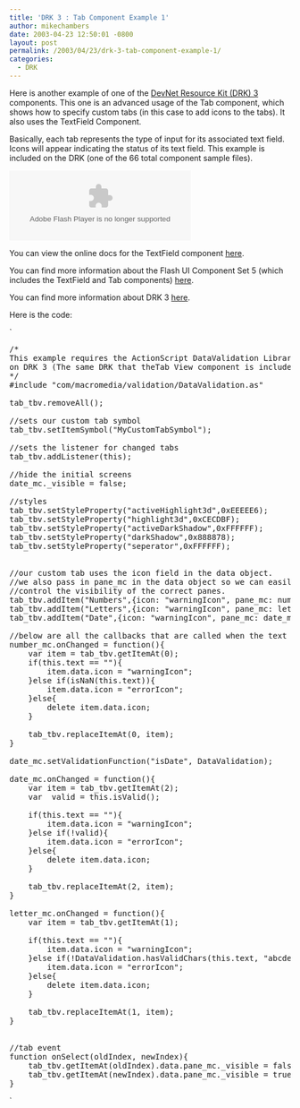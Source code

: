 ```yaml
---
title: 'DRK 3 : Tab Component Example 1'
author: mikechambers
date: 2003-04-23 12:50:01 -0800
layout: post
permalink: /2003/04/23/drk-3-tab-component-example-1/
categories:
  - DRK
---
```



Here is another example of one of the [DevNet Resource Kit (DRK) 3][1] components. This one is an advanced usage of the Tab component, which shows how to specify custom tabs (in this case to add icons to the tabs). It also uses the TextField Component.

<!--more-->

Basically, each tab represents the type of input for its associated text field. Icons will appear indicating the status of its text field. This example is included on the DRK (one of the 66 total component sample files).

<OBJECT classid="clsid:D27CDB6E-AE6D-11cf-96B8-444553540000" codebase="http://download.macromedia.com/pub/shockwave/cabs/flash/swflash.cab#version=6,0,0,0" WIDTH="325" HEIGHT="125" id="tab_Example2" ALIGN="">
  <PARAM NAME=movie VALUE="/mesh/drk/tab_Example2.swf"> <PARAM NAME=quality VALUE=high> <PARAM NAME=bgcolor VALUE=#FFFFFF> <EMBED src="/mesh/drk/tab_Example2.swf" quality=high bgcolor=#FFFFFF WIDTH="325" HEIGHT="125" NAME="tab_Example2" ALIGN="" TYPE="application/x-shockwave-flash" PLUGINSPAGE="http://www.macromedia.com/go/getflashplayer"></EMBED>
</OBJECT>

You can view the online docs for the TextField component [here][2].

You can find more information about the Flash UI Component Set 5 (which includes the TextField and Tab components) [here][3].

You can find more information about DRK 3 [here][4].

Here is the code:

`
<pre>
/*
This example requires the ActionScript DataValidation Library which is included
on DRK 3 (The same DRK that theTab View component is included).
*/
#include "com/macromedia/validation/DataValidation.as"

tab_tbv.removeAll();

//sets our custom tab symbol
tab_tbv.setItemSymbol("MyCustomTabSymbol");

//sets the listener for changed tabs
tab_tbv.addListener(this);

//hide the initial screens
date_mc._visible = false;

//styles
tab_tbv.setStyleProperty("activeHighlight3d",0xEEEEE6);
tab_tbv.setStyleProperty("highlight3d",0xCECDBF);
tab_tbv.setStyleProperty("activeDarkShadow",0xFFFFFF);
tab_tbv.setStyleProperty("darkShadow",0x888878);
tab_tbv.setStyleProperty("seperator",0xFFFFFF);


//our custom tab uses the icon field in the data object.
//we also pass in pane_mc in the data object so we can easily
//control the visibility of the correct panes.
tab_tbv.addItem("Numbers",{icon: "warningIcon", pane_mc: number_mc});
tab_tbv.addItem("Letters",{icon: "warningIcon", pane_mc: letter_mc});
tab_tbv.addItem("Date",{icon: "warningIcon", pane_mc: date_mc});

//below are all the callbacks that are called when the text changes
number_mc.onChanged = function(){
	var item = tab_tbv.getItemAt(0);
	if(this.text == ""){
		item.data.icon = "warningIcon";
	}else if(isNaN(this.text)){
		item.data.icon = "errorIcon";
	}else{
		delete item.data.icon;
	}
	
	tab_tbv.replaceItemAt(0, item);
}

date_mc.setValidationFunction("isDate", DataValidation);

date_mc.onChanged = function(){
	var item = tab_tbv.getItemAt(2);
	var  valid = this.isValid();
	
	if(this.text == ""){
		item.data.icon = "warningIcon";
	}else if(!valid){
		item.data.icon = "errorIcon";		
	}else{
		delete item.data.icon;
	}

	tab_tbv.replaceItemAt(2, item);
}

letter_mc.onChanged = function(){
	var item = tab_tbv.getItemAt(1);

	if(this.text == ""){
		item.data.icon = "warningIcon";
	}else if(!DataValidation.hasValidChars(this.text, "abcdefghijklmnopqrstuvwxyz")){
		item.data.icon = "errorIcon";		
	}else{
		delete item.data.icon;
	}

	tab_tbv.replaceItemAt(1, item);
}


//tab event
function onSelect(oldIndex, newIndex){
	tab_tbv.getItemAt(oldIndex).data.pane_mc._visible = false;
	tab_tbv.getItemAt(newIndex).data.pane_mc._visible = true;	
}
</pre>
<p>`

 [1]: http://www.macromedia.com/software/drk/productinfo/product_overview/volume3/
 [2]: http://www.macromedia.com/software/drk/productinfo/product_overview/volume3/drk3_docs/index.html
 [3]: http://www.macromedia.com/software/drk/productinfo/product_overview/volume3/flashmx.html
 [4]: http://www.macromedia.com/software/drk/